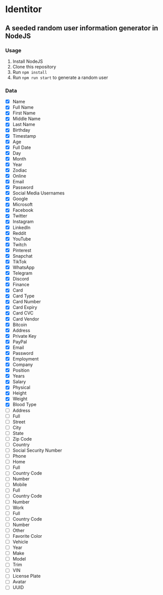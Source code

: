 # Identitor
## A seeded random user information generator in NodeJS

### Usage
1. Install NodeJS
2. Clone this repository
3. Run `npm install`
4. Run `npm run start` to generate a random user

### Data
- [x] Name
 - [x] Full Name
 - [x] First Name
 - [x] Middle Name
 - [x] Last Name
- [x] Birthday
 - [x] Timestamp
 - [x] Age
 - [x] Full Date
 - [x] Day
 - [x] Month
 - [x] Year
 - [x] Zodiac
- [x] Online
 - [x] Email
 - [x] Password
 - [x] Social Media Usernames
  - [x] Google
  - [x] Microsoft
  - [x] Facebook
  - [x] Twitter
  - [x] Instagram
  - [x] LinkedIn
  - [x] Reddit
  - [x] YouTube
  - [x] Twitch
  - [x] Pinterest
  - [x] Snapchat
  - [x] TikTok
  - [x] WhatsApp
  - [x] Telegram
  - [x] Discord
- [x] Finance
 - [x] Card
  - [x] Card Type
  - [x] Card Number
  - [x] Card Expiry
  - [x] Card CVC
  - [x] Card Vendor
 - [x] Bitcoin
  - [x] Address
  - [x] Private Key
 - [x] PayPal
  - [x] Email
  - [x] Password
- [x] Employment
 - [x] Company
 - [x] Position
 - [x] Years
 - [x] Salary
- [x] Physical
 - [x] Height
 - [x] Weight
 - [x] Blood Type
- [ ] Address
 - [ ] Full
 - [ ] Street
 - [ ] City
 - [ ] State
 - [ ] Zip Code
 - [ ] Country
- [ ] Social Security Number
- [ ] Phone
 - [ ] Home
  - [ ] Full
  - [ ] Country Code
  - [ ] Number
 - [ ] Mobile
  - [ ] Full
  - [ ] Country Code
  - [ ] Number
 - [ ] Work
  - [ ] Full
  - [ ] Country Code
  - [ ] Number
- [ ] Other
 - [ ] Favorite Color
 - [ ] Vehicle
  - [ ] Year
  - [ ] Make
  - [ ] Model
  - [ ] Trim
  - [ ] VIN
  - [ ] License Plate
 - [ ] Avatar
 - [ ] UUID